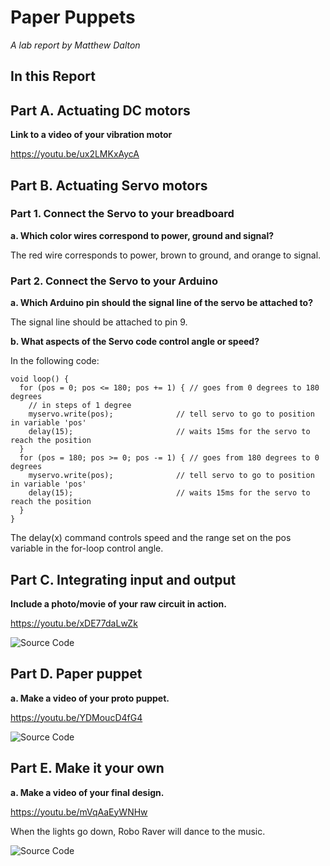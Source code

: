 # Paper Puppets

*A lab report by Matthew Dalton*

## In this Report


## Part A. Actuating DC motors

**Link to a video of your vibration motor**

https://youtu.be/ux2LMKxAycA

## Part B. Actuating Servo motors

### Part 1. Connect the Servo to your breadboard

**a. Which color wires correspond to power, ground and signal?**

The red wire corresponds to power, brown to ground, and orange to signal.

### Part 2. Connect the Servo to your Arduino

**a. Which Arduino pin should the signal line of the servo be attached to?**

The signal line should be attached to pin 9.

**b. What aspects of the Servo code control angle or speed?**

In the following code:
```
void loop() {
  for (pos = 0; pos <= 180; pos += 1) { // goes from 0 degrees to 180 degrees
    // in steps of 1 degree
    myservo.write(pos);              // tell servo to go to position in variable 'pos'
    delay(15);                       // waits 15ms for the servo to reach the position
  }
  for (pos = 180; pos >= 0; pos -= 1) { // goes from 180 degrees to 0 degrees
    myservo.write(pos);              // tell servo to go to position in variable 'pos'
    delay(15);                       // waits 15ms for the servo to reach the position
  }
}
```
The delay(x) command controls speed and the range set on the pos variable in the for-loop control angle.

## Part C. Integrating input and output

**Include a photo/movie of your raw circuit in action.**

https://youtu.be/xDE77daLwZk

![Source Code](https://github.com/MattD18/IDD-Fa18-Lab4/blob/master/Senso_Motor.ino)


## Part D. Paper puppet

**a. Make a video of your proto puppet.**

https://youtu.be/YDMoucD4fG4

![Source Code](https://github.com/MattD18/IDD-Fa18-Lab4/blob/master/paper_puppet.ino)

## Part E. Make it your own

**a. Make a video of your final design.**
 
https://youtu.be/mVqAaEyWNHw

When the lights go down, Robo Raver will dance to the music.

![Source Code](https://github.com/MattD18/IDD-Fa18-Lab4/blob/master/raver_puppet.ino)
